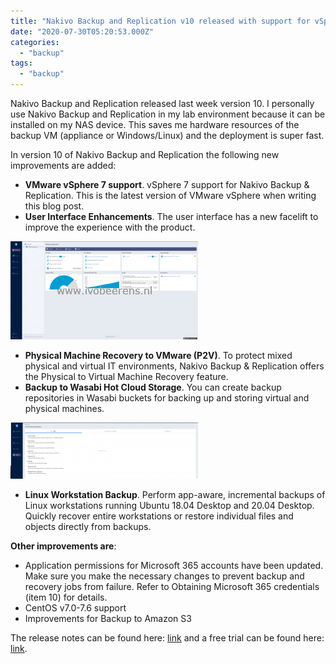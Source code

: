 ```yaml
---
title: "Nakivo Backup and Replication v10 released with support for vSphere 7"
date: "2020-07-30T05:20:53.000Z"
categories: 
  - "backup"
tags: 
  - "backup"
---
```


Nakivo Backup and Replication released last week version 10. I personally use Nakivo Backup and Replication in my lab environment because it can be installed on my NAS device. This saves me hardware resources of the backup VM (appliance or Windows/Linux) and the deployment is super fast.

In version 10 of Nakivo Backup and Replication the following new improvements are added:

- **VMware vSphere 7 support**. vSphere 7 support for Nakivo Backup & Replication. This is the latest version of VMware vSphere when writing this blog post.
- **User Interface Enhancements**. The user interface has a new facelift to improve the experience with the product.

[![](images/interface-300x157.png)](https://www.ivobeerens.nl/wp-content/uploads/2020/07/interface.png)

- **Physical Machine Recovery to VMware (P2V)**. To protect mixed physical and virtual IT environments, Nakivo Backup & Replication offers the Physical to Virtual Machine Recovery feature.
- **Backup to Wasabi Hot Cloud Storage**. You can create backup repositories in Wasabi buckets for backing up and storing virtual and physical machines.

[![](images/Wasabi-e1595788754134-300x90.png)](https://www.ivobeerens.nl/wp-content/uploads/2020/07/Wasabi-e1595788754134.png)

- **Linux Workstation Backup**. Perform app-aware, incremental backups of Linux workstations running Ubuntu 18.04 Desktop and 20.04 Desktop. Quickly recover entire workstations or restore individual files and objects directly from backups.

**Other improvements are**:

- Application permissions for Microsoft 365 accounts have been updated. Make sure you make the necessary changes to prevent backup and recovery jobs from failure. Refer to Obtaining Microsoft 365 credentials (item 10) for details.
- CentOS v7.0-7.6 support
- Improvements for Backup to Amazon S3

The release notes can be found here: [link](https://helpcenter.nakivo.com/display/RN/v10.0+Release+Notes) and a free trial can be found here: [link](https://www.nakivo.com/resources/download/trial-download/?utm_source=ivobeerens.nl&utm_medium=article&utm_campaign=backup).
